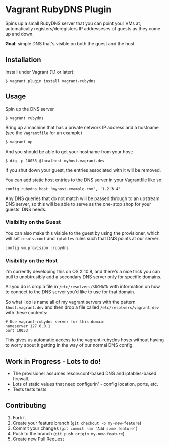 # Vagrant RubyDNS Plugin

Spins up a small RubyDNS server that you can point your VMs at, automatically
registers/deregisters IP addresseses of guests as they come up and down.

**Goal**: simple DNS that's visible on both the guest and the host

## Installation

Install under Vagrant (1.1 or later):

    $ vagrant plugin install vagrant-rubydns

## Usage

Spin up the DNS server

    $ vagrant rubydns

Bring up a machine that has a private network IP address and a hostname (see the `Vagrantfile` for an example) 

    $ vagrant up

And you should be able to get your hostname from your host:

    $ dig -p 10053 @localhost myhost.vagrant.dev
    
If you shut down your guest, the entries associated with it will be removed.

You can add static host entries to the DNS server in your Vagrantfile like so:

    config.rubydns.host 'myhost.example.com', '1.2.3.4'

Any DNS queries that do not match will be passed through to an upstream DNS server, so this will be able to serve as the one-stop shop for your guests' DNS needs.

### Visibility on the Guest

You can also make this visible to the guest by using the provisioner, which will set `resolv.conf` and `iptables` rules such that DNS points at our server:

    config.vm.provision :rubydns 

### Visibility on the Host

I'm currently developing this on OS X 10.8, and there's a nice trick you can pull to unobtrusibly add a secondary DNS server only for specific domains.

All you do is drop a file in `/etc/resolvers/$DOMAIN` with information on how to connect to the DNS server you'd like to use for that domain.

So what I do is name all of my vagrant servers with the pattern `$host.vagrant.dev` and then drop a file called `/etc/resolvers/vagrant.dev` with these contents:

```
# Use vagrant-rubydns server for this domain
nameserver 127.0.0.1
port 10053
```

This gives us automatic access to the vagrant-rubydns hosts without having to worry about it getting in the way of our normal DNS config.

## Work in Progress - Lots to do!

* The provisioner assumes resolv.conf-based DNS and iptables-based firewall.
* Lots of static values that need configurin' - config location, ports, etc.
* Tests tests tests.

## Contributing

1. Fork it
2. Create your feature branch (`git checkout -b my-new-feature`)
3. Commit your changes (`git commit -am 'Add some feature'`)
4. Push to the branch (`git push origin my-new-feature`)
5. Create new Pull Request
